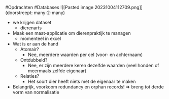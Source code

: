 #Opdrachten #Databases 
![[Pasted image 20231004112709.png]]
(doorstreept: many-2-many)
- we krijgen dataset
	- dierenarts
- Maak een maat-applicatie om dierenpraktijk te managen
	- momenteel in excel
- Wat is er aan de hand
	- Atomair?
		- Nee, meerdere waarden per cel (voor- en achternaam)
	- Ontdubbeld?
		- Nee, er zijn meerdere keren dezelfde waarden (veel honden of meermaals zelfde eigenaar)
	- Relaties?
		- Het soort dier heeft niets met de eigenaar te maken
- Belangrijk, voorkoom redundancy en orphan records! => breng tot derde vorm van normalisatie
